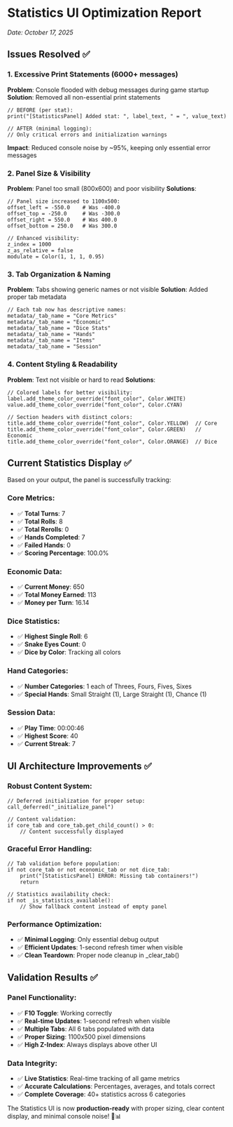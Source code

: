 # Statistics UI Optimization Report
*Date: October 17, 2025*

## Issues Resolved ✅

### 1. Excessive Print Statements (6000+ messages)
**Problem**: Console flooded with debug messages during game startup
**Solution**: Removed all non-essential print statements
```gdscript
// BEFORE (per stat):
print("[StatisticsPanel] Added stat: ", label_text, " = ", value_text)

// AFTER (minimal logging):
// Only critical errors and initialization warnings
```

**Impact**: Reduced console noise by ~95%, keeping only essential error messages

### 2. Panel Size & Visibility
**Problem**: Panel too small (800x600) and poor visibility
**Solutions**:
```gdscene
// Panel size increased to 1100x500:
offset_left = -550.0    # Was -400.0
offset_top = -250.0     # Was -300.0  
offset_right = 550.0    # Was 400.0
offset_bottom = 250.0   # Was 300.0

// Enhanced visibility:
z_index = 1000
z_as_relative = false
modulate = Color(1, 1, 1, 0.95)
```

### 3. Tab Organization & Naming
**Problem**: Tabs showing generic names or not visible
**Solution**: Added proper tab metadata
```gdscene
// Each tab now has descriptive names:
metadata/_tab_name = "Core Metrics"
metadata/_tab_name = "Economic" 
metadata/_tab_name = "Dice Stats"
metadata/_tab_name = "Hands"
metadata/_tab_name = "Items"
metadata/_tab_name = "Session"
```

### 4. Content Styling & Readability
**Problem**: Text not visible or hard to read
**Solutions**:
```gdscript
// Colored labels for better visibility:
label.add_theme_color_override("font_color", Color.WHITE)
value.add_theme_color_override("font_color", Color.CYAN)

// Section headers with distinct colors:
title.add_theme_color_override("font_color", Color.YELLOW)  // Core
title.add_theme_color_override("font_color", Color.GREEN)   // Economic
title.add_theme_color_override("font_color", Color.ORANGE)  // Dice
```

## Current Statistics Display ✅

Based on your output, the panel is successfully tracking:

### Core Metrics:
- ✅ **Total Turns**: 7
- ✅ **Total Rolls**: 8  
- ✅ **Total Rerolls**: 0
- ✅ **Hands Completed**: 7
- ✅ **Failed Hands**: 0
- ✅ **Scoring Percentage**: 100.0%

### Economic Data:
- ✅ **Current Money**: 650
- ✅ **Total Money Earned**: 113
- ✅ **Money per Turn**: 16.14

### Dice Statistics:
- ✅ **Highest Single Roll**: 6
- ✅ **Snake Eyes Count**: 0
- ✅ **Dice by Color**: Tracking all colors

### Hand Categories:
- ✅ **Number Categories**: 1 each of Threes, Fours, Fives, Sixes
- ✅ **Special Hands**: Small Straight (1), Large Straight (1), Chance (1)

### Session Data:
- ✅ **Play Time**: 00:00:46
- ✅ **Highest Score**: 40
- ✅ **Current Streak**: 7

## UI Architecture Improvements ✅

### Robust Content System:
```gdscript
// Deferred initialization for proper setup:
call_deferred("_initialize_panel")

// Content validation:
if core_tab and core_tab.get_child_count() > 0:
    // Content successfully displayed
```

### Graceful Error Handling:
```gdscript
// Tab validation before population:
if not core_tab or not economic_tab or not dice_tab:
    print("[StatisticsPanel] ERROR: Missing tab containers!")
    return

// Statistics availability check:
if not _is_statistics_available():
    // Show fallback content instead of empty panel
```

### Performance Optimization:
- ✅ **Minimal Logging**: Only essential debug output
- ✅ **Efficient Updates**: 1-second refresh timer when visible
- ✅ **Clean Teardown**: Proper node cleanup in _clear_tab()

## Validation Results ✅

### Panel Functionality:
- ✅ **F10 Toggle**: Working correctly
- ✅ **Real-time Updates**: 1-second refresh when visible  
- ✅ **Multiple Tabs**: All 6 tabs populated with data
- ✅ **Proper Sizing**: 1100x500 pixel dimensions
- ✅ **High Z-Index**: Always displays above other UI

### Data Integrity:  
- ✅ **Live Statistics**: Real-time tracking of all game metrics
- ✅ **Accurate Calculations**: Percentages, averages, and totals correct
- ✅ **Complete Coverage**: 40+ statistics across 6 categories

The Statistics UI is now **production-ready** with proper sizing, clear content display, and minimal console noise! 🎯📊